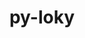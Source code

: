 ---
title: "py-loky"
layout: cache
categories: [package, develop]
meta: {"compilers": ["none"], "num_specs": 14, "num_specs_by_stack": {"e4s": 14, "root": 14}, "oss": ["ubuntu22.04"], "platforms": ["linux"], "stacks": ["e4s", "root"], "targets": ["x86_64_v3"], "versions": ["3.5.1"]}
spec_details: [{"compiler": "none", "hash": "2545lpswrq6tadptf47554rgoitadk42", "os": "ubuntu22.04", "platform": "linux", "size": "-", "stacks": ["e4s", "root"], "target": "x86_64_v3", "variants": ["build_system=python_pip"], "versions": ["3.5.1"]}, {"compiler": "none", "hash": "3fpo6wzt4taf7jtcpbw6xlgbg5uh7f4y", "os": "ubuntu22.04", "platform": "linux", "size": "-", "stacks": ["e4s", "root"], "target": "x86_64_v3", "variants": ["build_system=python_pip"], "versions": ["3.5.1"]}, {"compiler": "none", "hash": "3oi4j42ysejivjb7wpyt4k2gxuqxhq4s", "os": "ubuntu22.04", "platform": "linux", "size": "-", "stacks": ["e4s", "root"], "target": "x86_64_v3", "variants": ["build_system=python_pip"], "versions": ["3.5.1"]}, {"compiler": "none", "hash": "3ovbx2du2djvkh7rp4pksfh6j2euagve", "os": "ubuntu22.04", "platform": "linux", "size": "-", "stacks": ["e4s", "root"], "target": "x86_64_v3", "variants": ["build_system=python_pip"], "versions": ["3.5.1"]}, {"compiler": "none", "hash": "56cg2qp2rdpw3wwgpdj3iy25rpnd5nec", "os": "ubuntu22.04", "platform": "linux", "size": "-", "stacks": ["e4s", "root"], "target": "x86_64_v3", "variants": ["build_system=python_pip"], "versions": ["3.5.1"]}, {"compiler": "none", "hash": "akzwd7v6jyagdapaedodjigrrj5rqlte", "os": "ubuntu22.04", "platform": "linux", "size": "-", "stacks": ["e4s", "root"], "target": "x86_64_v3", "variants": ["build_system=python_pip"], "versions": ["3.5.1"]}, {"compiler": "none", "hash": "azwwfiir35ygum533aldnt7abkmmtibc", "os": "ubuntu22.04", "platform": "linux", "size": "-", "stacks": ["e4s", "root"], "target": "x86_64_v3", "variants": ["build_system=python_pip"], "versions": ["3.5.1"]}, {"compiler": "none", "hash": "iwcmtwgt4nskk4ggru4kcychyxb2dn6b", "os": "ubuntu22.04", "platform": "linux", "size": "-", "stacks": ["e4s", "root"], "target": "x86_64_v3", "variants": ["build_system=python_pip"], "versions": ["3.5.1"]}, {"compiler": "none", "hash": "q4ph3iaiygriggo24kfcsrbz4qqj7jxq", "os": "ubuntu22.04", "platform": "linux", "size": "-", "stacks": ["e4s", "root"], "target": "x86_64_v3", "variants": ["build_system=python_pip"], "versions": ["3.5.1"]}, {"compiler": "none", "hash": "s357wrqli63sotrpmzhqcsdsyfd7y7im", "os": "ubuntu22.04", "platform": "linux", "size": "-", "stacks": ["e4s", "root"], "target": "x86_64_v3", "variants": ["build_system=python_pip"], "versions": ["3.5.1"]}, {"compiler": "none", "hash": "sc7u4xtuswdblikbgsxoc3liz6oqqlmv", "os": "ubuntu22.04", "platform": "linux", "size": "-", "stacks": ["e4s", "root"], "target": "x86_64_v3", "variants": ["build_system=python_pip"], "versions": ["3.5.1"]}, {"compiler": "none", "hash": "stnm74ubnbdsxhksfqgtjenrtleyt2ic", "os": "ubuntu22.04", "platform": "linux", "size": "-", "stacks": ["e4s", "root"], "target": "x86_64_v3", "variants": ["build_system=python_pip"], "versions": ["3.5.1"]}, {"compiler": "none", "hash": "xyqccamvcytw6w57f2h4axrymb6yyicw", "os": "ubuntu22.04", "platform": "linux", "size": "-", "stacks": ["e4s", "root"], "target": "x86_64_v3", "variants": ["build_system=python_pip"], "versions": ["3.5.1"]}, {"compiler": "none", "hash": "zovdnlmorpcwoamzitqopfn3j5frozs3", "os": "ubuntu22.04", "platform": "linux", "size": "-", "stacks": ["e4s", "root"], "target": "x86_64_v3", "variants": ["build_system=python_pip"], "versions": ["3.5.1"]}]
---